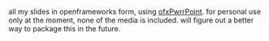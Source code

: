 all my slides in openframeworks form, using [ofxPwrrPoint](https://github.com/genekogan/ofxPwrrPoint). for personal use only at the moment, none of the media is included. will figure out a better way to package this in the future.